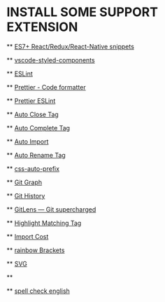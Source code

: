 # INSTALL SOME SUPPORT EXTENSION

\*\* [ES7+ React/Redux/React-Native snippets](https://marketplace.visualstudio.com/items?itemName=dsznajder.es7-react-js-snippets)

\*\* [vscode-styled-components](https://marketplace.visualstudio.com/items?itemName=styled-components.vscode-styled-components)

\*\* [ESLint](https://marketplace.visualstudio.com/items?itemName=dbaeumer.vscode-eslint)

\*\* [Prettier - Code formatter](https://marketplace.visualstudio.com/items?itemName=esbenp.prettier-vscode)

\*\* [Prettier ESLint](https://marketplace.visualstudio.com/items?itemName=rvest.vs-code-prettier-eslint)

\*\* [Auto Close Tag](https://marketplace.visualstudio.com/items?itemName=formulahendry.auto-close-tag)

\*\* [Auto Complete Tag](https://marketplace.visualstudio.com/items?itemName=formulahendry.auto-complete-tag)

\*\* [Auto Import](https://marketplace.visualstudio.com/items?itemName=steoates.autoimport)

\*\* [Auto Rename Tag](https://marketplace.visualstudio.com/items?itemName=formulahendry.auto-rename-tag)

\*\* [css-auto-prefix](https://marketplace.visualstudio.com/items?itemName=sporiley.css-auto-prefix)

\*\* [Git Graph](https://marketplace.visualstudio.com/items?itemName=mhutchie.git-graph)

\*\* [Git History](https://marketplace.visualstudio.com/items?itemName=donjayamanne.githistory)

\*\* [GitLens — Git supercharged](https://marketplace.visualstudio.com/items?itemName=eamodio.gitlens)

\*\* [Highlight Matching Tag](https://marketplace.visualstudio.com/items?itemName=vincaslt.highlight-matching-tag)

\*\* [Import Cost](https://marketplace.visualstudio.com/items?itemName=wix.vscode-import-cost)

\*\* [rainbow Brackets](https://marketplace.visualstudio.com/items?itemName=2gua.rainbow-brackets)

\*\* [SVG](https://marketplace.visualstudio.com/items?itemName=jock.svg)

\*\* [](https://code.visualstudio.com/docs/editor/extension-marketplace)

\*\* [spell check english](https://marketplace.visualstudio.com/items?itemName=streetsidesoftware.code-spell-checker)

